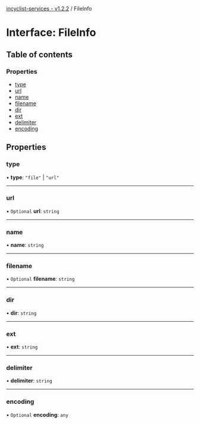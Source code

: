 [incyclist-services - v1.2.2](../README.md) / FileInfo

# Interface: FileInfo

## Table of contents

### Properties

- [type](FileInfo.md#type)
- [url](FileInfo.md#url)
- [name](FileInfo.md#name)
- [filename](FileInfo.md#filename)
- [dir](FileInfo.md#dir)
- [ext](FileInfo.md#ext)
- [delimiter](FileInfo.md#delimiter)
- [encoding](FileInfo.md#encoding)

## Properties

### type

• **type**: ``"file"`` \| ``"url"``

___

### url

• `Optional` **url**: `string`

___

### name

• **name**: `string`

___

### filename

• `Optional` **filename**: `string`

___

### dir

• **dir**: `string`

___

### ext

• **ext**: `string`

___

### delimiter

• **delimiter**: `string`

___

### encoding

• `Optional` **encoding**: `any`
